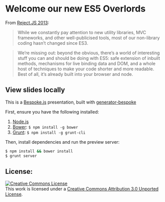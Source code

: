 # Welcome our new ES5 Overlords

From [Reject.JS 2013](http://rejectjs.org/speakers.html#mikemaccana):

> While we constantly pay attention to new utility libraries, MVC frameworks, and other well-publicised tools, most of our non-library coding hasn’t changed since ES3.

> We’re missing out: beyond the obvious, there’s a world of interesting stuff you can and should be doing with ES5: safe extension of inbuilt methods, mechanisms for live binding data and DOM, and a whole host of techniques to make your code shorter and more readable. Best of all, it’s already built into your browser and node.

## View slides locally

This is a [Bespoke.js](http://markdalgleish.com/projects/bespoke.js) presentation, built with [generator-bespoke](https://github.com/markdalgleish/generator-bespoke)

First, ensure you have the following installed:

1. [Node.js](http://nodejs.org)
2. [Bower](http://bower.io): `$ npm install -g bower`
3. [Grunt](http://gruntjs.com): `$ npm install -g grunt-cli`

Then, install dependencies and run the preview server:

```bash
$ npm install && bower install
$ grunt server
```

## License:

<a rel="license" href="http://creativecommons.org/licenses/by/3.0/deed.en_US"><img alt="Creative Commons License" style="border-width:0" src="http://i.creativecommons.org/l/by/3.0/88x31.png" /></a><br />This work is licensed under a <a rel="license" href="http://creativecommons.org/licenses/by/3.0/deed.en_US">Creative Commons Attribution 3.0 Unported License</a>.
